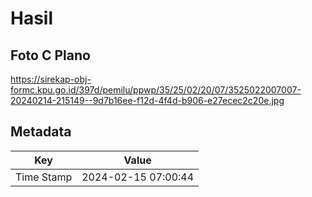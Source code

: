 # Hasil

## Foto C Plano

https://sirekap-obj-formc.kpu.go.id/397d/pemilu/ppwp/35/25/02/20/07/3525022007007-20240214-215149--9d7b16ee-f12d-4f4d-b906-e27ecec2c20e.jpg


## Metadata

| Key        | Value               |
| ---------- | ------------------- |
| Time Stamp | 2024-02-15 07:00:44 |



